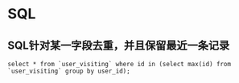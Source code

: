 # SQL

## SQL针对某一字段去重，并且保留最近一条记录
```
select * from `user_visiting` where id in (select max(id) from `user_visiting` group by user_id);
```
